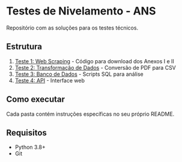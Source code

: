 # Testes de Nivelamento - ANS

Repositório com as soluções para os testes técnicos.

## Estrutura
1. [Teste 1: Web Scraping](/teste1-web-scraping) - Código para download dos Anexos I e II
2. [Teste 2: Transformação de Dados](/teste2-transformacao-dados) - Conversão de PDF para CSV
3. [Teste 3: Banco de Dados](/teste3-banco-dados) - Scripts SQL para análise
4. [Teste 4: API](/teste4-api) - Interface web 

## Como executar
Cada pasta contém instruções específicas no seu próprio README.

## Requisitos
- Python 3.8+
- Git